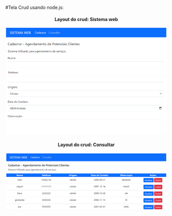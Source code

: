 #Tela Crud usando node.js:

<div align="center">
  
  <h4>Layout do crud: Sistema web</h4>
  <img width="500" src="https://github.com/marisouza31/crud_node/blob/main/README/sistema web.png"><br>

</div>

<div align="center">
  
  <h4>Layout do crud: Consultar</h4>
  <img width="500" src="https://github.com/marisouza31/crud_node/blob/main/README/consultar.png"><br>

</div>

